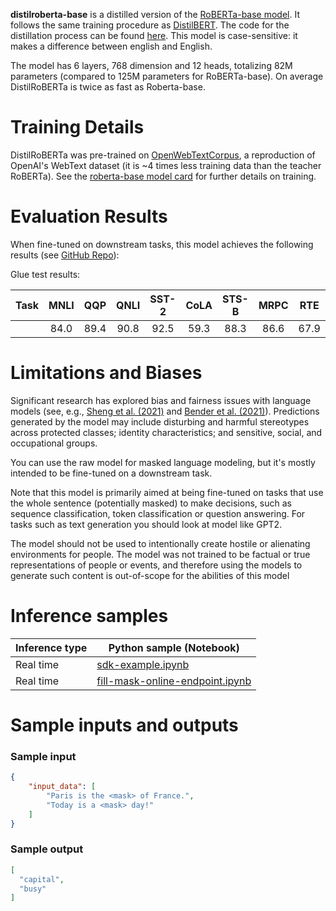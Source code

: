 **distilroberta-base** is a distilled version of the [RoBERTa-base model](https://huggingface.co/roberta-base). It follows the same training procedure as [DistilBERT](https://huggingface.co/distilbert-base-uncased).
The code for the distillation process can be found [here](https://github.com/huggingface/transformers/tree/master/examples/distillation). This model is case-sensitive: it makes a difference between english and English.

The model has 6 layers, 768 dimension and 12 heads, totalizing 82M parameters (compared to 125M parameters for RoBERTa-base).
On average DistilRoBERTa is twice as fast as Roberta-base.

# Training Details

DistilRoBERTa was pre-trained on [OpenWebTextCorpus](https://skylion007.github.io/OpenWebTextCorpus/), a reproduction of OpenAI's WebText dataset (it is ~4 times less training data than the teacher RoBERTa). See the [roberta-base model card](https://huggingface.co/roberta-base/blob/main/README.md) for further details on training.

# Evaluation Results

When fine-tuned on downstream tasks, this model achieves the following results (see [GitHub Repo](https://github.com/huggingface/transformers/blob/main/examples/research_projects/distillation/README.md)):

Glue test results:

| Task | MNLI | QQP  | QNLI | SST-2 | CoLA | STS-B | MRPC | RTE  |
|:----:|:----:|:----:|:----:|:-----:|:----:|:-----:|:----:|:----:|
|      | 84.0 | 89.4 | 90.8 | 92.5  | 59.3 | 88.3  | 86.6 | 67.9 |


# Limitations and Biases

Significant research has explored bias and fairness issues with language models (see, e.g., [Sheng et al. (2021)](https://aclanthology.org/2021.acl-long.330.pdf) and [Bender et al. (2021)](https://dl.acm.org/doi/pdf/10.1145/3442188.3445922)). Predictions generated by the model may include disturbing and harmful stereotypes across protected classes; identity characteristics; and sensitive, social, and occupational groups.

You can use the raw model for masked language modeling, but it's mostly intended to be fine-tuned on a downstream task.

Note that this model is primarily aimed at being fine-tuned on tasks that use the whole sentence (potentially masked) to make decisions, such as sequence classification, token classification or question answering. For tasks such as text generation you should look at model like GPT2.

The model should not be used to intentionally create hostile or alienating environments for people. The model was not trained to be factual or true representations of people or events, and therefore using the models to generate such content is out-of-scope for the abilities of this model

# Inference samples

Inference type|Python sample (Notebook)
|--|--|
Real time|[sdk-example.ipynb](https://aka.ms/sdk-notebook-examples)
Real time|[fill-mask-online-endpoint.ipynb](https://aka.ms/fill-mask-online-endpoint-oss)

# Sample inputs and outputs

### Sample input
```json
{
    "input_data": [
        "Paris is the <mask> of France.",
        "Today is a <mask> day!"
    ]
}
```

### Sample output
```json
[
  "capital",
  "busy"
]
```
